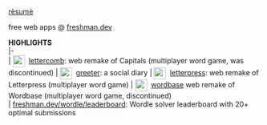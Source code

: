 [rèsumè](https://freshman.dev/resume)  

free web apps @ [freshman.dev](https://freshman.dev)  

**HIGHLIGHTS**  
|-  
| [<img align="center" src="https://freshman.dev/raw/capitals/icon.png" width="24">](https://freshman.dev/intro-lettercomb)&nbsp; [lettercomb](https://freshman.dev/intro-lettercomb): web remake of Capitals (multiplayer word game, was discontinued)
| [<img align="center" src="https://freshman.dev/raw/greeter/icon.png" width="24">](https://freshman.dev/intro-greeter)&nbsp; [greeter](https://freshman.dev/intro-greeter): a social diary
| [<img align="center" src="https://freshman.dev/raw/letterpress/icon.png" width="24">](https://freshman.dev/intro-letterpress)&nbsp; [letterpress](https://freshman.dev/intro-letterpress): web remake of Letterpress (multiplayer word game)
| [<img align="center" src="https://freshman.dev/raw/wordbase/icon.png" width="24">](https://freshman.dev/intro-wordbase)&nbsp; [wordbase](https://freshman.dev/intro-wordbase) web remake of Wordbase (multiplayer word game, discontinued)  
| [freshman.dev/wordle/leaderboard](https://freshman.dev/wordle/leaderboard):  Wordle solver leaderboard with 20+ optimal submissions  

